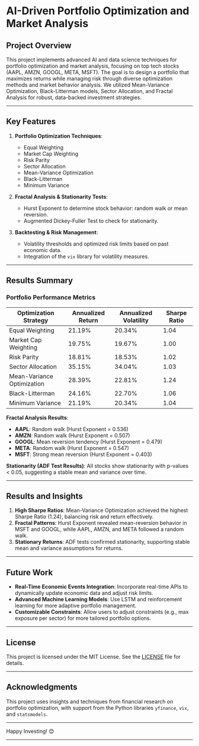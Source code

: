# AI-Driven Portfolio Optimization and Market Analysis

## Project Overview

This project implements advanced AI and data science techniques for portfolio optimization and market analysis, focusing on top tech stocks (AAPL, AMZN, GOOGL, META, MSFT). The goal is to design a portfolio that maximizes returns while managing risk through diverse optimization methods and market behavior analysis. We utilized Mean-Variance Optimization, Black-Litterman models, Sector Allocation, and Fractal Analysis for robust, data-backed investment strategies.

---

## Key Features

1. **Portfolio Optimization Techniques**:
   - Equal Weighting
   - Market Cap Weighting
   - Risk Parity
   - Sector Allocation
   - Mean-Variance Optimization
   - Black-Litterman
   - Minimum Variance

2. **Fractal Analysis & Stationarity Tests**:
   - Hurst Exponent to determine stock behavior: random walk or mean reversion.
   - Augmented Dickey-Fuller Test to check for stationarity.

3. **Backtesting & Risk Management**:
   - Volatility thresholds and optimized risk limits based on past economic data.
   - Integration of the `vix` library for volatility measures.

---

## Results Summary

### Portfolio Performance Metrics

| Optimization Strategy       | Annualized Return | Annualized Volatility | Sharpe Ratio |
|-----------------------------|-------------------|-----------------------|--------------|
| Equal Weighting             | 21.19%           | 20.34%                | 1.04         |
| Market Cap Weighting        | 19.75%           | 19.67%                | 1.00         |
| Risk Parity                 | 18.81%           | 18.53%                | 1.02         |
| Sector Allocation           | 35.15%           | 34.04%                | 1.03         |
| Mean-Variance Optimization  | 28.39%           | 22.81%                | 1.24         |
| Black-Litterman             | 24.16%           | 22.70%                | 1.06         |
| Minimum Variance            | 21.19%           | 20.34%                | 1.04         |

**Fractal Analysis Results**:
- **AAPL**: Random walk (Hurst Exponent = 0.536)
- **AMZN**: Random walk (Hurst Exponent = 0.507)
- **GOOGL**: Mean reversion tendency (Hurst Exponent = 0.479)
- **META**: Random walk (Hurst Exponent = 0.547)
- **MSFT**: Strong mean reversion (Hurst Exponent = 0.403)

**Stationarity (ADF Test Results)**:
All stocks show stationarity with p-values < 0.05, suggesting a stable mean and variance over time.

---

## Results and Insights

1. **High Sharpe Ratios**: Mean-Variance Optimization achieved the highest Sharpe Ratio (1.24), balancing risk and return effectively.
2. **Fractal Patterns**: Hurst Exponent revealed mean-reversion behavior in MSFT and GOOGL, while AAPL, AMZN, and META followed a random walk.
3. **Stationary Returns**: ADF tests confirmed stationarity, supporting stable mean and variance assumptions for returns.

---

## Future Work

- **Real-Time Economic Events Integration**: Incorporate real-time APIs to dynamically update economic data and adjust risk limits.
- **Advanced Machine Learning Models**: Use LSTM and reinforcement learning for more adaptive portfolio management.
- **Customizable Constraints**: Allow users to adjust constraints (e.g., max exposure per sector) for more tailored portfolio options.

---

## License

This project is licensed under the MIT License. See the [LICENSE](LICENSE) file for details.

---

## Acknowledgments

This project uses insights and techniques from financial research on portfolio optimization, with support from the Python libraries `yfinance`, `vix`, and `statsmodels`.

---

Happy Investing! 😊

---
